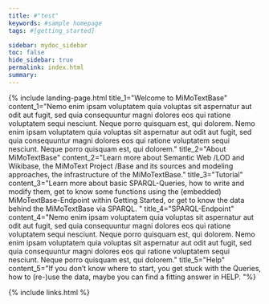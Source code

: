 ```yaml
---
title: #"test"
keywords: #sample homepage
tags: #[getting_started]

sidebar: mydoc_sidebar
toc: false
hide_sidebar: true
permalink: index.html
summary:
---
```


{% include landing-page.html title_1="Welcome to MiMoTextBase" content_1="Nemo enim ipsam voluptatem quia voluptas sit aspernatur aut odit aut fugit, sed quia consequuntur magni dolores eos qui ratione voluptatem sequi nesciunt. Neque porro quisquam est, qui dolorem. Nemo enim ipsam voluptatem quia voluptas sit aspernatur aut odit aut fugit, sed quia consequuntur magni dolores eos qui ratione voluptatem sequi nesciunt. Neque porro quisquam est, qui dolorem." title_2="About MiMoTextBase" content_2="Learn more about Semantic Web /LOD and Wikibase,  the MiMoText Project /Base and its sources and modeling approaches, the infrastructure of the MiMoTextBase." title_3="Tutorial" content_3="Learn more about basic SPARQL-Queries, how to write and modify them, get to know some functions using the (embedded) MiMoTextBase-Endpoint within Getting Started, or get to know the data behind the MiMoTextBase via SPARQL.
" title_4="SPARQL-Endpoint" content_4="Nemo enim ipsam voluptatem quia voluptas sit aspernatur aut odit aut fugit, sed quia consequuntur magni dolores eos qui ratione voluptatem sequi nesciunt. Neque porro quisquam est, qui dolorem. Nemo enim ipsam voluptatem quia voluptas sit aspernatur aut odit aut fugit, sed quia consequuntur magni dolores eos qui ratione voluptatem sequi nesciunt. Neque porro quisquam est, qui dolorem." title_5="Help" content_5="If you don’t know where to start,  you get stuck with the Queries, how to (re-)use the data, maybe you can find a fitting answer in HELP. "%}

{% include links.html %}
